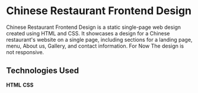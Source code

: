 # Chinese Restaurant Frontend Design
Chinese Restaurant Frontend Design is a static single-page web design created using HTML and CSS. It showcases a design for a Chinese restaurant's website on a single page, including sections for a landing page, menu, About us, Gallery, and contact information.  For Now The design is not responsive.
<h2>Technologies Used</h2>
<b>HTML</b>
<b>CSS</b>
